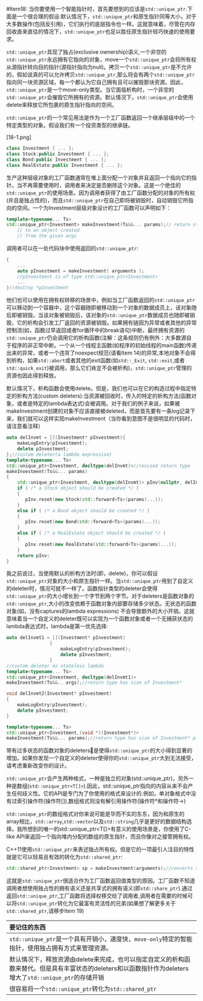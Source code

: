 #Item18:
当你要使用一个智能指针时，首先要想到的应该是`std::unique_ptr`.下面是一个很合理的假设:默认情况下，`std::unique_ptr`和原生指针同等大小，对于大多数操作(包括反引用)，它们执行的底层指令也一样。这就意味着，尽管在内存回收直来直往的情况下，`std::unique_ptr`也足以胜任原生指针轻巧快速的使用要求。

`std::unique_ptr`具现了独占(exclusive ownership)语义,一个非空的`std::unique_ptr`永远拥有它指向的对象，move一个`std::unique_ptr`会将所有权从源指针转向目的指针(源指针指向为null)。拷贝一个`std::unique_ptr`是不允许的，假如说真的可以允许拷贝`std::unique_ptr`,那么将会有两个`std::unique_ptr`指向同一块资源区域，每一个都认为它自己拥有且可以摧毁那块资源。因此，`std::unique_ptr`是一个move-only类型。当它面临析构时，一个非空的`std::unique_ptr`会摧毁它所拥有的资源。默认情况下，`std::unique_ptr`会使用delete来释放它所包裹的原生指针指向的空间。

`std::unique_ptr`的一个常见用法是作为一个工厂函数返回一个继承层级中的一个特定类型的对象。假设我们有一个投资类型的继承链。

[18-1.png]

```cpp
class Investment { ... };    
class Stock:public Investment { ... };
class Bond:public Investment { ... };
class RealEstate:public Investment { ... };
``` 

生产这种层级对象的工厂函数通常在堆上面分配一个对象并且返回一个指向它的指针。当不再需要使用时，调用者来决定是否删除这个对象。这是一个绝佳的`std::unique_ptr`的使用场景。因为调用者获得了由工厂函数分配的对象的所有权(并且是独占性的)，而且`std::unique_ptr`在自己即将被销毁时，自动销毁它所指向的空间。一个为Investment层级对象设计的工厂函数可以声明如下：

```cpp
template<typename... Ts> 
std::unique_ptr<Investment> makeInvestment(Ts&&... params);// return std::unique_ptr
    // to an object created
    // from the given args
```
调用者可以在一处代码块中使用返回的`std::unique_ptr`:

```cpp
{
	...
	auto pInvestment = makeInvestment( arguments ); 
	//pInvestment is of type std::unique_ptr<Investment>
	...
}//destroy *pInvestment
``` 
    
他们也可以使用在拥有权转移的场景中，例如当工厂函数返回的`std::unique_ptr`可以移动到一个容器中，这个容器随即被移动到一个对象的数据成员上，该对象随后即被销毁。当该对象被销毁后，该对象的`std::unique_ptr`数据成员也随即被销毁，它的析构会引发工厂返回的资源被销毁。如果拥有链因为异常或者其他的异常控制流(如，函数过早返回或者for循环中的break语句)中断，最终拥有资源的`std::unique_ptr`仍会调用它的析构函数(注解：这条规则仍有例外：大多数源自于程序的非正常中断。一个从一个线程主函数(如程序的初始线程的main函数)传递出来的异常，或者一个违背了noexpect规范(请看Item 14)的异常,本地对象不会得到析构，如果`std::abort`或者其他的exit函数(如`std::_Exit`, `std::exit`,或者`std::quick_exit`)被调用，那么它们肯定不会被析构)，`std::unique_ptr`管理的资源也因此得到释放。

默认情况下，析构函数会使用delete。但是，我们也可以在它的构造过程中指定特定的析构方法(custom deleters):当资源被回收时，传入的特定的析构方法(函数对象，或者是特定的lambda表达式)会被调用。对于我们的例子来说，如果被makeInvestment创建的对象不应该直接被deleted，而是首先要有一条log记录下来，我们就可以这样实现makeInvestment（当你看到意图不是很明显的代码时，请注意看注释）

```cpp
auto delInvmt = [](Investment* pInvestment){
	makeLogEntry(pInvestment);
	delete pInvestment;
};//custom deleter(a lambda expression)
template<typename... Ts>
std::unique_ptr<Investment, decltype(delInvmt)>//revised return type
makeInvestment(Ts&&... params)
{
	std::unique_ptr<Investment, decltype(delInvmt)> pInv(nullptr, delInvmt);//ptr to be returned
	if ( /* a Stock object should be created */ )
	{
       pInv.reset(new Stock(std::forward<Ts>(params)...));
    }
    else if ( /* a Bond object should be created */ )
    {
       pInv.reset(new Bond(std::forward<Ts>(params)...));
    }
    else if ( /* a RealEstate object should be created */ )
    {
       pInv.reset(new RealEstate(std::forward<Ts>(params)...));
    }
    return pInv;
}
```
我之前说过，当使用默认的析构方法时(即，delete)，你可以假设`std::unique_ptr`对象的大小和原生指针一样。当`std::unique_ptr`用到了自定义的deleter时，情况可就不一样了。函数指针类型的deleter会使得`std::unique_ptr`的大小增长到一个字节到两个字节。对于deleters是函数对象的`std::unique_ptr`,大小的改变依赖于函数对象内部要存储多少状态。无状态的函数对象(如，没有captures的lambda expressions) 不会导致额外的大小开销。这就意味着当一个自定义的deleter既可以实现为一个函数对象或者一个无捕获状态的lambda表达式时，lambda是第一优先选择:

```cpp
auto delInvmt1 = [](Investment* pInvestment)
				{	
					makeLogEntry(pInvestment);
					delete pInvestment;
				}
//custom deleter as stateless lambda
template<typename... Ts>
std::unique_ptr<Investment, decltype(delInvmt1)>
makeInvestment(Ts&&.. args);//return type has size of Investment*

void delInvmt2(Investment* pInvestment)
{
	makeLogEntry(pInvestment);
	delete pInvestment;
}

template<typename... Ts>
std::unique_ptr<Investment,(void *)(Investment*)>
makeInvestment(Ts&&... params);//return type has size of Investment* plus at least size of function pointer!
```
带有过多状态的函数对象的deleters是使得`std::unique_ptr`的大小得到显著的增加。如果你发现一个自定义的deleter使得你的`std::unique_ptr`大到无法接受，请考虑重新改变你的设计。

`std::unique_ptr`会产生两种格式，一种是独立的对象(std::unique_ptr<T>)，另外一种是数组(`std::unique_ptr<T[]>`).因此，std::unique_ptr指向的内容从来不会产生任何歧义性。它的API是专门为了你使用的格式来设计的.例如，单对象格式中没有过索引操作符(操作符[]),数组格式则没有解引用操作符(操作符*和操作符->)

`std::unique_ptr`的数组格式对你来说可能是华而不实的东东，因为和原生的array相比，`std::array`,`std::vector`以及`std::string`几乎是更好的数据结构选择。我所想到的唯一的std::unique_ptr<T[]>有意义的使用场景是，你使用了C-like API来返回一个指向堆内分配的数组的原生指针，而且你像对之接管拥有权。

C++11使用`std::unique_ptr`来表述独占所有权。但是它的一项最引人注目的特性就是它可以轻易且有效的转化为`std::shared_ptr`:

```cpp
std::shared_ptr<Investment> sp = makeInvestment(arguments);//converts std::unique_ptr to std::shared_ptr
```

这就是`std::unique_ptr`很适合作为工厂函数返回值类型的原因。工厂函数不知道调用者想使用独占性的拥有语义还是共享式的拥有语义(即`std::share_ptr`).通过返回`std::unique_ptr`,工厂函数将选择权移交给了调用者,调用者在需要的时候可以将`std::unique_ptr`转化为它最富有灵活性的兄弟(如果想了解更多关于`std::shared_ptr`,请移步Item 19)

|要记住的东西|
|:--------- |
|`std::unique_ptr`是一个具有开销小，速度快，`move-only`特定的智能指针，使用独占拥有方式来管理资源。|
|默认情况下，释放资源由delete来完成，也可以指定自定义的析构函数来替代。但是具有丰富状态的deleters和以函数指针作为deleters增大了`std::unique_ptr`的存储开销|
|很容易将一个`std::unique_ptr`转化为`std::shared_ptr`|

